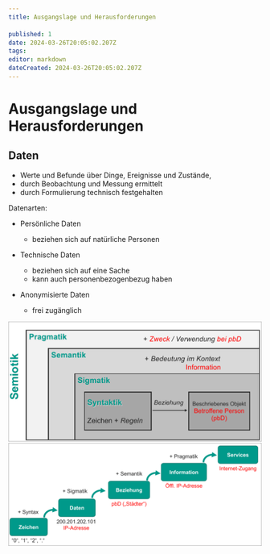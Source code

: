 ```yaml
---
title: Ausgangslage und Herausforderungen

published: 1
date: 2024-03-26T20:05:02.207Z
tags: 
editor: markdown
dateCreated: 2024-03-26T20:05:02.207Z
---
```


# Ausgangslage und Herausforderungen

## Daten

- Werte und Befunde über Dinge, Ereignisse und Zustände,
- durch Beobachtung und Messung ermittelt
- durch Formulierung technisch festgehalten

Datenarten:

- Persönliche Daten
  - beziehen sich auf natürliche Personen
- Technische Daten
  - beziehen sich auf eine Sache
  - kann auch personenbezogenbezug haben

- Anonymisierte Daten
  - frei zugänglich
  <!--TODO - Rückfrage pseunonymität -->

![Daten](./daten.png)
![datenschutz-semiotik](datenschutz-semiotik.png)
